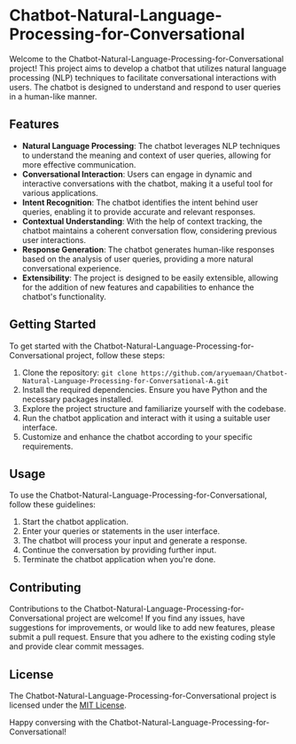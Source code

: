 # Chatbot-Natural-Language-Processing-for-Conversational

Welcome to the Chatbot-Natural-Language-Processing-for-Conversational project! This project aims to develop a chatbot that utilizes natural language processing (NLP) techniques to facilitate conversational interactions with users. The chatbot is designed to understand and respond to user queries in a human-like manner.

## Features

- **Natural Language Processing**: The chatbot leverages NLP techniques to understand the meaning and context of user queries, allowing for more effective communication.
- **Conversational Interaction**: Users can engage in dynamic and interactive conversations with the chatbot, making it a useful tool for various applications.
- **Intent Recognition**: The chatbot identifies the intent behind user queries, enabling it to provide accurate and relevant responses.
- **Contextual Understanding**: With the help of context tracking, the chatbot maintains a coherent conversation flow, considering previous user interactions.
- **Response Generation**: The chatbot generates human-like responses based on the analysis of user queries, providing a more natural conversational experience.
- **Extensibility**: The project is designed to be easily extensible, allowing for the addition of new features and capabilities to enhance the chatbot's functionality.

## Getting Started

To get started with the Chatbot-Natural-Language-Processing-for-Conversational project, follow these steps:

1. Clone the repository: `git clone https://github.com/aryuemaan/Chatbot-Natural-Language-Processing-for-Conversational-A.git`
2. Install the required dependencies. Ensure you have Python and the necessary packages installed.
3. Explore the project structure and familiarize yourself with the codebase.
4. Run the chatbot application and interact with it using a suitable user interface.
5. Customize and enhance the chatbot according to your specific requirements.

## Usage

To use the Chatbot-Natural-Language-Processing-for-Conversational, follow these guidelines:

1. Start the chatbot application.
2. Enter your queries or statements in the user interface.
3. The chatbot will process your input and generate a response.
4. Continue the conversation by providing further input.
5. Terminate the chatbot application when you're done.

## Contributing

Contributions to the Chatbot-Natural-Language-Processing-for-Conversational project are welcome! If you find any issues, have suggestions for improvements, or would like to add new features, please submit a pull request. Ensure that you adhere to the existing coding style and provide clear commit messages.

## License

The Chatbot-Natural-Language-Processing-for-Conversational project is licensed under the [MIT License](LICENSE).

Happy conversing with the Chatbot-Natural-Language-Processing-for-Conversational!

